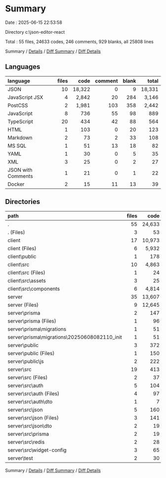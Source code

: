 # Summary

Date : 2025-06-15 22:53:58

Directory c:\\json-editor-react

Total : 55 files,  24633 codes, 246 comments, 929 blanks, all 25808 lines

Summary / [Details](details.md) / [Diff Summary](diff.md) / [Diff Details](diff-details.md)

## Languages
| language | files | code | comment | blank | total |
| :--- | ---: | ---: | ---: | ---: | ---: |
| JSON | 10 | 18,322 | 0 | 9 | 18,331 |
| JavaScript JSX | 4 | 2,842 | 20 | 284 | 3,146 |
| PostCSS | 2 | 1,981 | 103 | 358 | 2,442 |
| JavaScript | 8 | 736 | 55 | 98 | 889 |
| TypeScript | 20 | 434 | 42 | 88 | 564 |
| HTML | 1 | 103 | 0 | 20 | 123 |
| Markdown | 2 | 73 | 2 | 33 | 108 |
| MS SQL | 1 | 51 | 13 | 18 | 82 |
| YAML | 1 | 30 | 0 | 5 | 35 |
| XML | 3 | 25 | 0 | 2 | 27 |
| JSON with Comments | 1 | 21 | 0 | 1 | 22 |
| Docker | 2 | 15 | 11 | 13 | 39 |

## Directories
| path | files | code | comment | blank | total |
| :--- | ---: | ---: | ---: | ---: | ---: |
| . | 55 | 24,633 | 246 | 929 | 25,808 |
| . (Files) | 3 | 53 | 0 | 10 | 63 |
| client | 17 | 10,973 | 157 | 707 | 11,837 |
| client (Files) | 6 | 5,932 | 26 | 36 | 5,994 |
| client\\public | 1 | 178 | 8 | 27 | 213 |
| client\\src | 10 | 4,863 | 123 | 644 | 5,630 |
| client\\src (Files) | 1 | 24 | 1 | 2 | 27 |
| client\\src\\assets | 3 | 25 | 0 | 2 | 27 |
| client\\src\\components | 6 | 4,814 | 122 | 640 | 5,576 |
| server | 35 | 13,607 | 89 | 212 | 13,908 |
| server (Files) | 9 | 12,645 | 12 | 43 | 12,700 |
| server\\prisma | 2 | 147 | 20 | 31 | 198 |
| server\\prisma (Files) | 1 | 96 | 7 | 13 | 116 |
| server\\prisma\\migrations | 1 | 51 | 13 | 18 | 82 |
| server\\prisma\\migrations\\20250608082110_init | 1 | 51 | 13 | 18 | 82 |
| server\\public | 3 | 372 | 15 | 49 | 436 |
| server\\public (Files) | 1 | 150 | 3 | 19 | 172 |
| server\\public\\js | 2 | 222 | 12 | 30 | 264 |
| server\\src | 19 | 413 | 42 | 83 | 538 |
| server\\src (Files) | 2 | 37 | 2 | 8 | 47 |
| server\\src\\auth | 5 | 104 | 10 | 22 | 136 |
| server\\src\\auth (Files) | 4 | 97 | 9 | 19 | 125 |
| server\\src\\auth\\dto | 1 | 7 | 1 | 3 | 11 |
| server\\src\\json | 5 | 160 | 14 | 28 | 202 |
| server\\src\\json (Files) | 3 | 141 | 12 | 23 | 176 |
| server\\src\\json\\dto | 2 | 19 | 2 | 5 | 26 |
| server\\src\\prisma | 2 | 19 | 2 | 5 | 26 |
| server\\src\\redis | 2 | 28 | 2 | 8 | 38 |
| server\\src\\widget-config | 3 | 65 | 12 | 12 | 89 |
| server\\test | 2 | 30 | 0 | 6 | 36 |

Summary / [Details](details.md) / [Diff Summary](diff.md) / [Diff Details](diff-details.md)